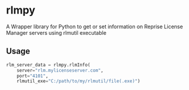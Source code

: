 # rlmpy
A Wrapper library for Python to get or set information on Reprise License Manager servers using rlmutil executable

## Usage

```python
rlm_server_data = rlmpy.rlmInfo(
    server="rlm.mylicenseserver.com", 
    port="4101", 
    rlmutil_exe="C:/path/to/my/rlmutil/file(.exe)")
```
  
